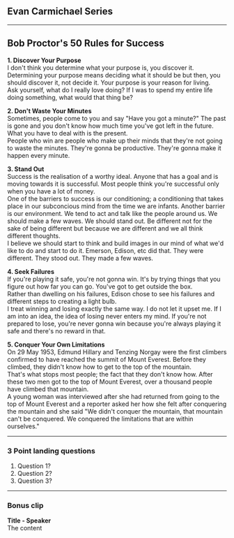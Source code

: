 ## Evan Carmichael Series

---
## Bob Proctor's 50 Rules for Success

**1. Discover Your Purpose**  
I don't think you determine what your purpose is, you discover it. Determining your purpose means deciding what it should be but then, you should discover it, not decide it. Your purpose is your reason for living.  
Ask yourself, what do I really love doing? If I was to spend my entire life doing something, what would that thing be?

**2. Don't Waste Your Minutes**  
Sometimes, people come to you and say "Have you got a minute?" The past is gone and you don't know how much time you've got left in the future. What you have to deal with is the present.  
People who win are people who make up their minds that they're not going to waste the minutes. They're gonna be productive. They're gonna make it happen every minute.

**3. Stand Out**  
Success is the realisation of a worthy ideal. Anyone that has a goal and is moving towards it is successful. Most people think you're successful only when you have a lot of money.  
One of the barriers to success is our conditioning; a conditioning that takes place in our subconcious mind from the time we are infants. 
Another barrier is our environment. We tend to act and talk like the people around us. We should make a few waves. We should stand out. Be different not for the sake of being different but because we are different and we all think different thoughts.  
I believe we should start to think and build images in our mind of what we'd like to do and start to do it. Emerson, Edison, etc did that. They were different. They stood out. They made a few waves.

**4. Seek Failures**  
If you're playing it safe, you're not gonna win. It's by trying things that you figure out how far you can go. You've got to get outside the box.  
Rather than dwelling on his failures, Edison chose to see his failures and different steps to creating a light bulb.  
I treat winning and losing exactly the same way. I do not let it upset me. If I am into an idea, the idea of losing never enters my mind.
If you're not prepared to lose, you're never gonna win because you're always playing it safe and there's no reward in that.

**5. Conquer Your Own Limitations**  
On 29 May 1953, Edmund Hillary and Tenzing Norgay were the first climbers confirmed to have reached the summit of Mount Everest. Before they climbed, they didn't know how to get to the top of the mountain.  
That's what stops most people; the fact that they don't know how. After these two men got to the top of Mount Everest, over a thousand people have climbed that mountain.  
A young woman was interviewed after she had returned from going to the top of Mount Everest and a reporter asked her how she felt after conquering the mountain and she said "We didn't conquer the mountain, that mountain can't be conquered. We conquered the limitations that are within ourselves."

---
### 3 Point landing questions
1. Question 1?
2. Question 2?
3. Question 3?
---
### Bonus clip
**Title - Speaker**  
The content
